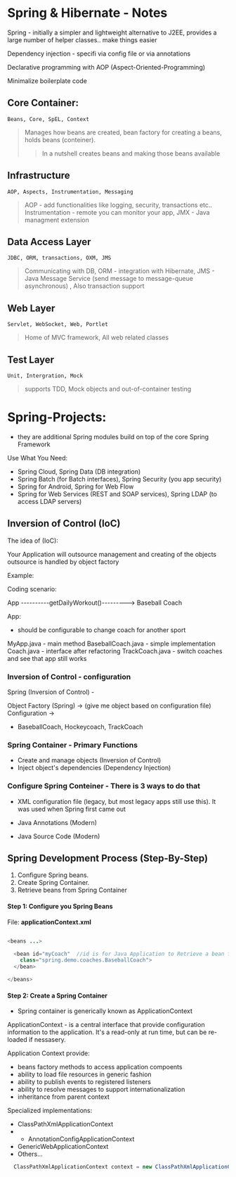 # Spring & Hibernate - Notes


Spring - initially a simpler and lightweight alternative to J2EE, provides a large number of helper classes..
make things easier

Dependency injection - specifi via config file or via annotations

Declarative programming with AOP (Aspect-Oriented-Programming)

Minimalize boilerplate code



## Core Container:
    Beans, Core, SpEL, Context
> Manages how beans are created, bean factory for creating a beans, holds beans (conteiner).
>> In a nutshell creates beans and making those beans available

## Infrastructure
    AOP, Aspects, Instrumentation, Messaging
> AOP - add functionalities like logging, security, transactions etc..
Instrumentation - remote you can monitor your app, JMX - Java managment extension

## Data Access Layer
    JDBC, ORM, transactions, OXM, JMS
> Communicating with DB, ORM - integration with Hibernate, JMS - Java Message Service (send message to message-queue asynchronous)
, Also transaction support

## Web Layer
    Servlet, WebSocket, Web, Portlet
> Home of MVC framework, All web related classes

## Test Layer
    Unit, Intergration, Mock
> supports TDD, Mock objects and out-of-container testing

# Spring-Projects:
- they are additional Spring modules build on top of the core Spring Framework

Use What You Need:
- Spring Cloud, Spring Data (DB integration)
- Spring Batch (for Batch interfaces),  Spring Security (you app security)
- Spring for Android, Spring for Web Flow
- Spring for Web Services (REST and SOAP services), Spring LDAP (to access LDAP servers)

## Inversion of Control (IoC)

The idea of (IoC):

Your Application will outsource management and creating of the objects
outsource is handled by object factory

Example:

Coding scenario:

App ----------getDailyWorkout()---------> Baseball Coach  

App:
- should be configurable to change coach for another sport

MyApp.java - main method
BaseballCoach.java - simple implementation
Coach.java - interface after refactoring
TrackCoach.java - switch coaches and see that app still works

### Inversion of Control - configuration

Spring (Inversion of Control) -

Object Factory (Spring) -> (give me object based on configuration file)
Configuration ->
- BaseballCoach, Hockeycoach, TrackCoach

### Spring Container - Primary Functions
- Create and manage objects (Inversion of Control)
- Inject object's dependencies (Dependency Injection)

### Configure Spring Conteiner - There is 3 ways to do that
- XML configuration file (legacy, but most legacy apps still use this). It was used when Spring first came out

- Java Annotations (Modern)

- Java Source Code (Modern)

## <b> Spring Development Process (Step-By-Step) </b>
1. Configure Spring beans.
2. Create Spring Container.
3. Retrieve beans from Spring Container

#### Step 1: Configure you Spring Beans

File: <b> applicationContext.xml </b>

```java

<beans ...>

  <bean id="myCoach"  //id is for Java Application to Retrieve a bean from spring container
    class="spring.demo.coaches.BaseballCoach">
  </bean>

</beans>

```

#### Step 2: Create a Spring Container
- Spring container is generically known as ApplicationContext

ApplicationContext - is a central interface that provide configuration information to the application.
It's a read-only at run time, but can be re-loaded if nessasery.

Application Context provide:
- beans factory methods to access application compoents
- ability to load file resources in generic fashion
- ability to publish events to registered listeners
- ability to resolve messages to support internationalization
- inheritance from parent context

Specialized implementations: 
- ClassPathXmlApplicationContext
- - AnnotationConfigApplicationContext
- GenericWebApplicationContext
- Others...

```java
  ClassPathXmlApplicationContext context = new ClassPathXmlApplicationContext("applicationContext.xml");
```
